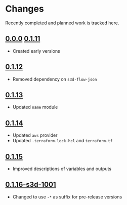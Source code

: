 # Changes
Recently completed and planned work is tracked here.

## [0.0.0](.) [0.1.11](.)
- Created early versions

## [0.1.12](.)
- Removed dependency on `s3d-flow-json`

## [0.1.13](.)
- Updated `name` module

## [0.1.14](.)
- Updated `aws` provider
- Updated `.terraform.lock.hcl` and `terraform.tf`

## [0.1.15](.)
- Improved descriptions of variables and outputs

## [0.1.16-s3d-1001](.)
- Changed to use `-*` as suffix for pre-release versions
